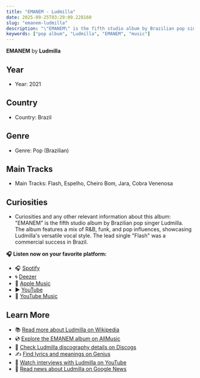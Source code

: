 ```yaml
---
title: "EMANEM - Ludmilla"
date: 2025-09-25T03:29:09.228160
slug: "emanem-ludmilla"
description: "\"EMANEM\" is the fifth studio album by Brazilian pop singer Ludmilla."
keywords: ["pop album", "Ludmilla", "EMANEM", "music"]
---
```


**EMANEM** by **Ludmilla**

## Year
- Year: 2021
## Country
- Country: Brazil
## Genre
- Genre: Pop (Brazilian)
## Main Tracks
- Main Tracks: Flash, Espelho, Cheiro Bom, Jara, Cobra Venenosa
## Curiosities
- Curiosities and any other relevant information about this album: "EMANEM" is the fifth studio album by Brazilian pop singer Ludmilla. The album features a mix of R&B, funk, and pop influences, showcasing Ludmilla's versatile vocal style. The lead single "Flash" was a commercial success in Brazil.



**🎧 Listen now on your favorite platform:**

- 🎧 [Spotify](https://open.spotify.com/search/EMANEM%20Ludmilla)
- 🌀 [Deezer](https://www.deezer.com/search/EMANEM%20Ludmilla)
- 🍎 [Apple Music](https://music.apple.com/search?term=EMANEM%20Ludmilla)
- ▶️ [YouTube](https://www.youtube.com/results?search_query=EMANEM%20Ludmilla)
- 🎵 [YouTube Music](https://music.youtube.com/search?q=EMANEM%20Ludmilla)

## Learn More

- 📚 [Read more about Ludmilla on Wikipedia](https://en.wikipedia.org/wiki/Ludmilla)
- 💿 [Explore the EMANEM album on AllMusic](https://www.allmusic.com/search/albums/EMANEM)
- 📀 [Check Ludmilla discography details on Discogs](https://www.discogs.com/search/?q=EMANEM+Ludmilla&type=all)
- ✍️ [Find lyrics and meanings on Genius](https://genius.com/search?q=EMANEM%20Ludmilla)
- 🎤 [Watch interviews with Ludmilla on YouTube](https://www.youtube.com/results?search_query=Ludmilla+interview)
- 📰 [Read news about Ludmilla on Google News](https://news.google.com/search?q=Ludmilla)